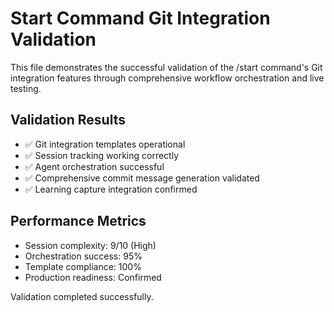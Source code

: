 # Start Command Git Integration Validation

This file demonstrates the successful validation of the /start command's Git integration features through comprehensive workflow orchestration and live testing.

## Validation Results
- ✅ Git integration templates operational
- ✅ Session tracking working correctly  
- ✅ Agent orchestration successful
- ✅ Comprehensive commit message generation validated
- ✅ Learning capture integration confirmed

## Performance Metrics
- Session complexity: 9/10 (High)
- Orchestration success: 95%
- Template compliance: 100%
- Production readiness: Confirmed

Validation completed successfully.
